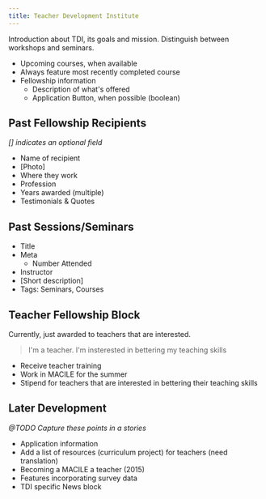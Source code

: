 ```yaml
---
title: Teacher Development Institute
---
```


Introduction about TDI, its goals and mission. Distinguish between workshops and seminars.

* Upcoming courses, when available
* Always feature most recently completed course
* Fellowship information
    * Description of what's offered
    * Application Button, when possible (boolean)

## Past Fellowship Recipients

_[] indicates an optional field_

* Name of recipient
* [Photo]
* Where they work
* Profession
* Years awarded (multiple)
* Testimonials & Quotes

## Past Sessions/Seminars

* Title
* Meta
    * Number Attended
* Instructor
* [Short description]
* Tags: Seminars, Courses

## Teacher Fellowship Block

Currently, just awarded to teachers that are interested.  

> I'm a teacher. I'm insterested in bettering my teaching skills

* Receive teacher training
* Work in MACILE for the summer
* Stipend for teachers that are interested in bettering their teaching skills


## Later Development 

_@TODO Capture these points in a stories_

* Application information
* Add a list of resources (curriculum project) for teachers (need translation)
* Becoming a MACILE a teacher (2015)
* Features incorporating survey data
* TDI specific News block
